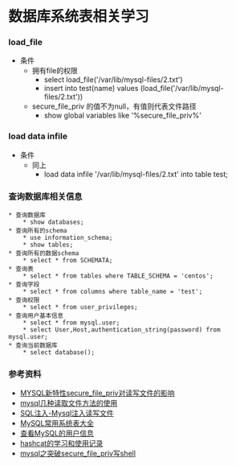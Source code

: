 # 数据库系统表相关学习

### load_file
* 条件
    * 拥有file的权限
        * select load_file('/var/lib/mysql-files/2.txt')
        * insert into test(name) values (load_file('/var/lib/mysql-files/2.txt'))
    * secure_file_priv 的值不为null，有值则代表文件路径
        * show global variables like '%secure_file_priv%'
### load data infile
* 条件
    * 同上
        * load data infile '/var/lib/mysql-files/2.txt' into table test;
   
### 查询数据库相关信息
    * 查询数据库
        * show databases;
    * 查询所有的schema
        * use information_schema;
        * show tables;
    * 查询所有的数据schema
        * select * from SCHEMATA;
    * 查询表
        * select * from tables where TABLE_SCHEMA = 'centos';
    * 查询字段
        * select * from columns where table_name = 'test';
    * 查询权限
        * select * from user_privileges;
    * 查询用户基本信息
        * select * from mysql.user;
        * select User,Host,authentication_string(password) from mysql.user;
    * 查询当前数据库
        * select database();

### 参考资料

* [MYSQL新特性secure_file_priv对读写文件的影响](https://xz.aliyun.com/t/2293)
* [mysql几种读取文件方法的使用](https://www.cnblogs.com/c1e4r/articles/8618692.html)
* [SQL注入-Mysql注入读写文件](https://www.csdn.net/gather_2f/MtTaEg5sMDg4Ni1ibG9n.html)
* [MySQL常用系统表大全](https://www.cnblogs.com/xujishou/p/6305733.html)
* [查看MySQL的用户信息](https://blog.csdn.net/huxinguang_ios/article/details/80893675)
* [hashcat的学习和使用记录](https://blog.csdn.net/qq_37865996/article/details/83863075)
* [mysql之突破secure_file_priv写shell](https://www.cnblogs.com/c1e4r/articles/8902444.html)
